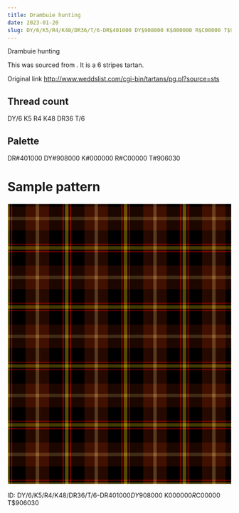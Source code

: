 ```yaml
---
title: Drambuie hunting
date: 2023-01-20
slug: DY/6/K5/R4/K48/DR36/T/6-DR$401000 DY$908000 K$000000 R$C00000 T$906030
---
```

Drambuie hunting

This was sourced from <no value>.  It is a 6 stripes tartan.

Original link http://www.weddslist.com/cgi-bin/tartans/pg.pl?source=sts

## Thread count
DY/6 K5 R4 K48 DR36 T/6

## Palette
DR#401000 DY#908000 K#000000 R#C00000 T#906030

# Sample pattern

![Tartan detail](tartan.png "DY/6 K5 R4 K48 DR36 T/6 tartan")

ID: DY/6/K5/R4/K48/DR36/T/6-DR$401000 DY$908000 K$000000 R$C00000 T$906030